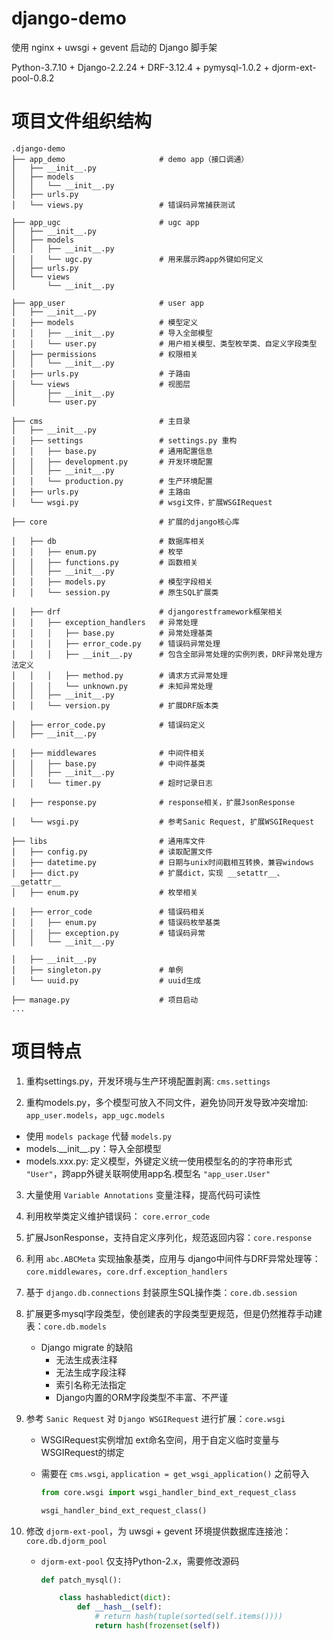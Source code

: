 # django-demo

使用 nginx + uwsgi + gevent 启动的 Django 脚手架

Python-3.7.10 + Django-2.2.24 + DRF-3.12.4 + pymysql-1.0.2 + djorm-ext-pool-0.8.2


# 项目文件组织结构

```
.django-demo
├── app_demo                     # demo app（接口调通）   
│   ├── __init__.py
│   ├── models               
│   │   └── __init__.py
│   ├── urls.py
│   └── views.py                 # 错误码异常捕获测试

├── app_ugc                      # ugc app
│   ├── __init__.py
│   ├── models
│   │   ├── __init__.py
│   │   └── ugc.py               # 用来展示跨app外键如何定义     
│   ├── urls.py
│   └── views
│       └── __init__.py

├── app_user                     # user app
│   ├── __init__.py
│   ├── models                   # 模型定义
│   │   ├── __init__.py          # 导入全部模型
│   │   └── user.py              # 用户相关模型、类型枚举类、自定义字段类型
│   ├── permissions              # 权限相关
│   │   └── __init__.py
│   ├── urls.py                  # 子路由
│   └── views                    # 视图层
│       ├── __init__.py
│       └── user.py

├── cms                          # 主目录
│   ├── __init__.py
│   ├── settings                 # settings.py 重构
│   │   ├── base.py              # 通用配置信息
│   │   ├── development.py       # 开发环境配置
│   │   ├── __init__.py
│   │   └── production.py        # 生产环境配置
│   ├── urls.py                  # 主路由
│   └── wsgi.py                  # wsgi文件，扩展WSGIRequest

├── core                         # 扩展的django核心库

│   ├── db                       # 数据库相关
│   │   ├── enum.py              # 枚举
│   │   ├── functions.py         # 函数相关
│   │   ├── __init__.py
│   │   ├── models.py            # 模型字段相关
│   │   └── session.py           # 原生SQL扩展类

│   ├── drf                      # djangorestframework框架相关
│   │   ├── exception_handlers   # 异常处理
│   │   │   ├── base.py          # 异常处理基类
│   │   │   ├── error_code.py    # 错误码异常处理
│   │   │   ├── __init__.py      # 包含全部异常处理的实例列表，DRF异常处理方法定义
│   │   │   ├── method.py        # 请求方式异常处理
│   │   │   └── unknown.py       # 未知异常处理
│   │   ├── __init__.py
│   │   └── version.py           # 扩展DRF版本类

│   ├── error_code.py            # 错误码定义
│   ├── __init__.py

│   ├── middlewares              # 中间件相关
│   │   ├── base.py              # 中间件基类
│   │   ├── __init__.py
│   │   └── timer.py             # 超时记录日志

│   ├── response.py              # response相关，扩展JsonResponse

│   └── wsgi.py                  # 参考Sanic Request, 扩展WSGIRequest

├── libs                         # 通用库文件
│   ├── config.py                # 读取配置文件
│   ├── datetime.py              # 日期与unix时间戳相互转换，兼容windows
│   ├── dict.py                  # 扩展dict，实现 __setattr__、__getattr__
│   ├── enum.py                  # 枚举相关

│   ├── error_code               # 错误码相关
│   │   ├── enum.py              # 错误码枚举基类
│   │   ├── exception.py         # 错误码异常
│   │   └── __init__.py

│   ├── __init__.py
│   ├── singleton.py             # 单例
│   └── uuid.py                  # uuid生成

├── manage.py                    # 项目启动
...
```
# 项目特点

1. 重构settings.py，开发环境与生产环境配置剥离: `cms.settings`

2. 重构models.py，多个模型可放入不同文件，避免协同开发导致冲突增加: `app_user.models`，`app_ugc.models`

  - 使用 `models package` 代替 `models.py`
  - models.\_\_init\_\_.py：导入全部模型
  - models.xxx.py: 定义模型，外键定义统一使用模型名的的字符串形式 `"User"`，跨app外键关联啊使用app名.模型名 `"app_user.User"`

3. 大量使用 `Variable Annotations` 变量注释，提高代码可读性

4. 利用枚举类定义维护错误码： `core.error_code`

5. 扩展JsonResponse，支持自定义序列化，规范返回内容：`core.response`

6. 利用 `abc.ABCMeta` 实现抽象基类，应用与 django中间件与DRF异常处理等： `core.middlewares`，`core.drf.exception_handlers`

7. 基于 `django.db.connections` 封装原生SQL操作类：`core.db.session`

8. 扩展更多mysql字段类型，使创建表的字段类型更规范，但是仍然推荐手动建表：`core.db.models`

    - Django migrate 的缺陷
        - 无法生成表注释
        - 无法生成字段注释
        - 索引名称无法指定
        - Django内置的ORM字段类型不丰富、不严谨

9. 参考 `Sanic Request` 对 `Django WSGIRequest` 进行扩展：`core.wsgi`

    - WSGIRequest实例增加 ext命名空间，用于自定义临时变量与WSGIRequest的绑定
    - 需要在 `cms.wsgi`, `application = get_wsgi_application()` 之前导入
  
      ```python
      from core.wsgi import wsgi_handler_bind_ext_request_class

      wsgi_handler_bind_ext_request_class()
      ```

10. 修改 `djorm-ext-pool`，为 uwsgi + gevent 环境提供数据库连接池：`core.db.djorm_pool`

    - `djorm-ext-pool` 仅支持Python-2.x，需要修改源码
      
      ```python
      def patch_mysql():
    
          class hashabledict(dict):
              def __hash__(self):
                  # return hash(tuple(sorted(self.items())))
                  return hash(frozenset(self))
      ```
